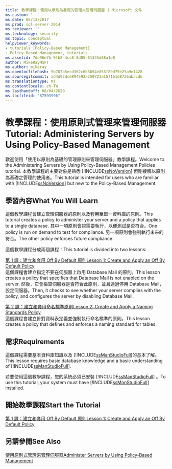 ```yaml
---
title: 教學課程：使用以原則為基礎的管理來管理伺服器 | Microsoft 文件
ms.custom: ''
ms.date: 06/13/2017
ms.prod: sql-server-2014
ms.reviewer: ''
ms.technology: security
ms.topic: conceptual
helpviewer_keywords:
- tutorials [Policy-Based Management]
- Policy-Based Management, tutorials
ms.assetid: 7de96e7b-9fb8-4cc8-8d85-61345d68a1e8
author: MikeRayMSFT
ms.author: mikeray
ms.openlocfilehash: 9b707a5ecd362c6b3b54e853f89d79e25a9e1428
ms.sourcegitcommit: ad4d92dce894592a259721a1571b1d8736abacdb
ms.translationtype: MT
ms.contentlocale: zh-TW
ms.lasthandoff: 08/04/2020
ms.locfileid: "87593996"
---
```

# <a name="tutorial-administering-servers-by-using-policy-based-management"></a><span data-ttu-id="66d7f-102">教學課程：使用原則式管理來管理伺服器</span><span class="sxs-lookup"><span data-stu-id="66d7f-102">Tutorial: Administering Servers by Using Policy-Based Management</span></span>
  <span data-ttu-id="66d7f-103">歡迎使用「使用以原則為基礎的管理原則來管理伺服器」教學課程。</span><span class="sxs-lookup"><span data-stu-id="66d7f-103">Welcome to the Administering Servers by Using Policy-Based Management Policies tutorial.</span></span> <span data-ttu-id="66d7f-104">本教學課程的主要對象是熟悉 [!INCLUDE[ssNoVersion](../../includes/ssnoversion-md.md)] 但剛接觸以原則為基礎之管理的使用者。</span><span class="sxs-lookup"><span data-stu-id="66d7f-104">This tutorial is intended for users who are familiar with [!INCLUDE[ssNoVersion](../../includes/ssnoversion-md.md)] but new to the Policy-Based Management.</span></span>  
  
## <a name="what-you-will-learn"></a><span data-ttu-id="66d7f-105">學習內容</span><span class="sxs-lookup"><span data-stu-id="66d7f-105">What You Will Learn</span></span>  
 <span data-ttu-id="66d7f-106">這個教學課程會建立管理伺服器的原則以及套用至單一資料庫的原則。</span><span class="sxs-lookup"><span data-stu-id="66d7f-106">This tutorial creates a policy to administer your server and a policy that applies to a single database.</span></span> <span data-ttu-id="66d7f-107">其中一項原則會視需要執行，以便測試是否符合。</span><span class="sxs-lookup"><span data-stu-id="66d7f-107">One policy is run on demand to test for compliance.</span></span> <span data-ttu-id="66d7f-108">另一項原則會強制執行未來的符合。</span><span class="sxs-lookup"><span data-stu-id="66d7f-108">The other policy enforces future compliance.</span></span>  
  
 <span data-ttu-id="66d7f-109">這個教學課程分成兩個課程：</span><span class="sxs-lookup"><span data-stu-id="66d7f-109">This tutorial is divided into two lessons:</span></span>  
  
 [<span data-ttu-id="66d7f-110">第 1 課：建立和套用 Off By Default 原則</span><span class="sxs-lookup"><span data-stu-id="66d7f-110">Lesson 1: Create and Apply an Off By Default Policy</span></span>](lesson-1-create-and-apply-an-off-by-default-policy.md)  
 <span data-ttu-id="66d7f-111">這個課程會建立指定不要在伺服器上啟用 Database Mail 的原則。</span><span class="sxs-lookup"><span data-stu-id="66d7f-111">This lesson creates a policy that specifies that Database Mail is not enabled on the server.</span></span> <span data-ttu-id="66d7f-112">然後，它會檢查伺服器是否符合此原則，並且透過停用 Database Mail，設定伺服器。</span><span class="sxs-lookup"><span data-stu-id="66d7f-112">Then, it checks to see whether your server complies with the policy, and configures the server by disabling Database Mail.</span></span>  
  
 [<span data-ttu-id="66d7f-113">第 2 課：建立和套用命名標準原則</span><span class="sxs-lookup"><span data-stu-id="66d7f-113">Lesson 2: Create and Apply a Naming Standards Policy</span></span>](lesson-2-create-and-apply-a-naming-standards-policy.md)  
 <span data-ttu-id="66d7f-114">這個課程會建立針對資料表定義並強制執行命名標準的原則。</span><span class="sxs-lookup"><span data-stu-id="66d7f-114">This lesson creates a policy that defines and enforces a naming standard for tables.</span></span>  
  
## <a name="requirements"></a><span data-ttu-id="66d7f-115">需求</span><span class="sxs-lookup"><span data-stu-id="66d7f-115">Requirements</span></span>  
 <span data-ttu-id="66d7f-116">這個課程需要基本資料庫知識以及 [!INCLUDE[ssManStudioFull](../../includes/ssmanstudiofull-md.md)]的基本了解。</span><span class="sxs-lookup"><span data-stu-id="66d7f-116">This lesson requires basic database knowledge and a basic understanding of [!INCLUDE[ssManStudioFull](../../includes/ssmanstudiofull-md.md)].</span></span>  
  
 <span data-ttu-id="66d7f-117">若要使用這個教學課程，您的系統必須已安裝 [!INCLUDE[ssManStudioFull](../../includes/ssmanstudiofull-md.md)] 。</span><span class="sxs-lookup"><span data-stu-id="66d7f-117">To use this tutorial, your system must have [!INCLUDE[ssManStudioFull](../../includes/ssmanstudiofull-md.md)] installed.</span></span>  
  
## <a name="start-the-tutorial"></a><span data-ttu-id="66d7f-118">開始教學課程</span><span class="sxs-lookup"><span data-stu-id="66d7f-118">Start the Tutorial</span></span>  
 [<span data-ttu-id="66d7f-119">第 1 課：建立和套用 Off By Default 原則</span><span class="sxs-lookup"><span data-stu-id="66d7f-119">Lesson 1: Create and Apply an Off By Default Policy</span></span>](lesson-1-create-and-apply-an-off-by-default-policy.md)  
  
## <a name="see-also"></a><span data-ttu-id="66d7f-120">另請參閱</span><span class="sxs-lookup"><span data-stu-id="66d7f-120">See Also</span></span>  
 [<span data-ttu-id="66d7f-121">使用原則式管理來管理伺服器</span><span class="sxs-lookup"><span data-stu-id="66d7f-121">Administer Servers by Using Policy-Based Management</span></span>](administer-servers-by-using-policy-based-management.md)  
  
  
